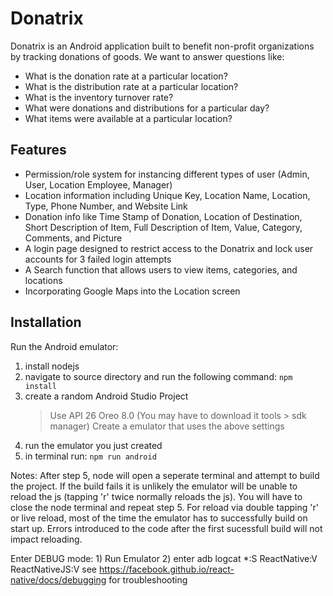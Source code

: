 Donatrix
========

Donatrix is an Android application built to benefit non-profit organizations
by tracking donations of goods. We want to answer questions like:
 - What is the donation rate at a particular location?
 - What is the distribution rate at a particular location?
 - What is the inventory turnover rate?
 - What were donations and distributions for a particular day?
 - What items were available at a particular location?

Features
--------

- Permission/role system for instancing different types of user (Admin, User, Location Employee, Manager)
- Location information including Unique Key, Location Name, Location, Type, Phone Number, and Website Link
- Donation info like Time Stamp of Donation, Location of Destination, Short Description of Item,
    Full Description of Item, Value, Category, Comments, and Picture
- A login page designed to restrict access to the Donatrix and lock user accounts for 3 failed login attempts
- A Search function that allows users to view items, categories, and locations
- Incorporating Google Maps into the Location screen

Installation
------------

Run the Android emulator:

1) install nodejs
2) navigate to source directory and run the following command:
     `npm install`
3) create a random Android Studio Project
     > Use API 26 Oreo 8.0 (You may have to download it tools > sdk manager)
     > Create a emulator that uses the above settings
4) run the emulator you just created
5) in terminal run: `npm run android`

Notes: After step 5, node will open a seperate terminal and attempt to build
the project. If the build fails it is unlikely the emulator will be unable to
reload the js (tapping 'r' twice normally reloads the js). You will have to
close the node terminal and repeat step 5. For reload via double tapping 'r'
or live reload, most of the time the emulator has to successfully build on
start up. Errors introduced to the code after the first sucessfull build
will not impact reloading.

Enter DEBUG mode:
    1) Run Emulator
    2) enter adb logcat *:S ReactNative:V ReactNativeJS:V
    see https://facebook.github.io/react-native/docs/debugging for troubleshooting
